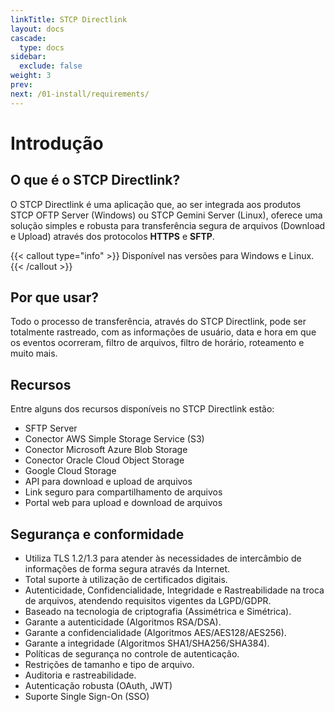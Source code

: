 ```yaml
---
linkTitle: STCP Directlink
layout: docs
cascade:
  type: docs
sidebar:
  exclude: false
weight: 3
prev:
next: /01-install/requirements/
---
```

# Introdução

## O que é o STCP Directlink?

O STCP Directlink é uma aplicação que, ao ser integrada aos produtos STCP OFTP Server (Windows) ou STCP Gemini Server (Linux), oferece uma solução simples e robusta para transferência segura de arquivos (Download e Upload) através dos protocolos **HTTPS** e **SFTP**.

{{< callout type="info" >}}
  Disponível nas versões para Windows e Linux.
{{< /callout >}}

## Por que usar?

Todo o processo de transferência, através do STCP Directlink, pode ser totalmente rastreado, com as informações de usuário, data e hora em que os eventos ocorreram, filtro de arquivos, filtro de horário, roteamento e muito mais.

## Recursos
Entre alguns dos recursos disponíveis no STCP Directlink estão:

- SFTP Server
- Conector AWS Simple Storage Service (S3)
- Conector Microsoft Azure Blob Storage
- Conector Oracle Cloud Object Storage
- Google Cloud Storage
- API para download e upload de arquivos
- Link seguro para compartilhamento de arquivos
- Portal web para upload e download de arquivos

## Segurança e conformidade

- Utiliza TLS 1.2/1.3 para atender às necessidades de intercâmbio de informações de forma segura através da Internet.
- Total suporte à utilização de certificados digitais.
- Autenticidade, Confidencialidade, Integridade e Rastreabilidade na troca de arquivos, atendendo requisitos vigentes da LGPD/GDPR​.
- Baseado na tecnologia de criptografia (Assimétrica e Simétrica).
- Garante a autenticidade (Algoritmos RSA/DSA).
- Garante a confidencialidade (Algoritmos AES/AES128/AES256).
- Garante a integridade (Algoritmos SHA1/SHA256/SHA384).
- Políticas de segurança no controle de autenticação.
- Restrições de tamanho e tipo de arquivo.
- Auditoria e rastreabilidade.
- Autenticação robusta (OAuth, JWT)
- Suporte Single Sign-On (SSO)

